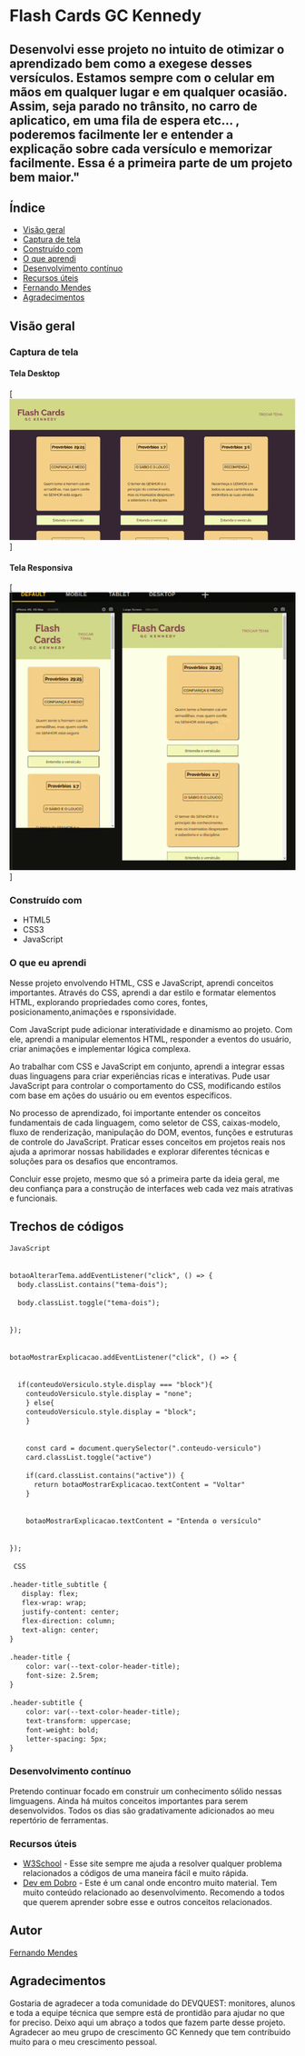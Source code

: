 # Flash Cards GC Kennedy

## Desenvolvi esse projeto no intuito de otimizar o aprendizado bem como a exegese desses versículos. Estamos sempre com o celular em mãos em qualquer lugar e em qualquer ocasião. Assim, seja parado no trânsito, no carro de aplicatico, em uma fila de espera etc... , poderemos facilmente ler e entender a explicação sobre cada versículo e memorizar facilmente. Essa é a primeira parte de um projeto bem maior."


## Índice

- [Visão geral](#visão-geral)
- [Captura de tela](#captura-de-tela)
- [Construído com](#construído-com)
- [O que aprendi](#o-que-aprendi)
- [Desenvolvimento contínuo](#desenvolvimento-contínuo)
- [Recursos úteis](#recursos-úteis)
- [Fernando Mendes](#autor)
- [Agradecimentos](#agradecimentos)



## Visão geral

### Captura de tela

#### Tela Desktop

[<img src="desktopflashcardsproverbios.gif" alt="Tela desktop exibindo funcionalidades">]

#### Tela Responsiva

[<img src="responsiveflashcardsproverbios.gif" alt="Exibindo responsividade em dois tamanhos de tela">]


### Construído com

- HTML5
- CSS3
- JavaScript

### O que eu aprendi

Nesse projeto envolvendo HTML, CSS e JavaScript, aprendi conceitos importantes. Através do CSS, aprendi a dar estilo e formatar elementos HTML, explorando propriedades como cores, fontes, posicionamento,animações e rsponsividade. 

Com JavaScript pude adicionar interatividade e dinamismo ao projeto. Com ele, aprendi a manipular elementos HTML, responder a eventos do usuário, criar animações e implementar lógica complexa.

Ao trabalhar com CSS e JavaScript em conjunto, aprendi a integrar essas duas linguagens para criar experiências ricas e interativas. Pude usar JavaScript para controlar o comportamento do CSS, modificando estilos com base em ações do usuário ou em eventos específicos.

No processo de aprendizado, foi importante entender os conceitos fundamentais de cada linguagem, como seletor de CSS, caixas-modelo, fluxo de renderização, manipulação do DOM, eventos, funções e estruturas de controle do JavaScript. Praticar esses conceitos em projetos reais nos ajuda a aprimorar nossas habilidades e explorar diferentes técnicas e soluções para os desafios que encontramos.

Concluir esse projeto, mesmo que só a primeira parte da ideia geral, me deu confiança para a construção de interfaces web cada vez mais atrativas e funcionais. 

## Trechos de códigos

``` 
JavaScript


botaoAlterarTema.addEventListener("click", () => {
  body.classList.contains("tema-dois");
 
  body.classList.toggle("tema-dois");


});


botaoMostrarExplicacao.addEventListener("click", () => {


  if(conteudoVersiculo.style.display === "block"){
    conteudoVersiculo.style.display = "none";
    } else{
    conteudoVersiculo.style.display = "block";
    }


    const card = document.querySelector(".conteudo-versiculo")
    card.classList.toggle("active")

    if(card.classList.contains("active")) {
      return botaoMostrarExplicacao.textContent = "Voltar"
    }
    

    botaoMostrarExplicacao.textContent = "Entenda o versículo"


});

 CSS

.header-title_subtitle {
   display: flex; 
   flex-wrap: wrap;
   justify-content: center;
   flex-direction: column;
   text-align: center;
}

.header-title {
    color: var(--text-color-header-title);
    font-size: 2.5rem;
}

.header-subtitle {
    color: var(--text-color-header-title);
    text-transform: uppercase;
    font-weight: bold;
    letter-spacing: 5px;
}

```

### Desenvolvimento contínuo

Pretendo continuar focado em construir um conhecimento sólido nessas limguagens. Ainda há muitos conceitos importantes para serem desenvolvidos. Todos os dias são gradativamente adicionados ao meu repertório de ferramentas.

### Recursos úteis

- [W3School](https://www.w3schools.com/css/default.asp) - Esse site sempre me ajuda a resolver qualquer problema relacionados a códigos de uma maneira fácil e muito rápida.
- [Dev em Dobro](https://www.youtube.com/@DevemDobro) - Este é um canal onde encontro muito material. Tem muito conteúdo relacionado ao desenvolvimento. Recomendo a todos que querem aprender sobre esse e outros conceitos relacionados.

## Autor

[Fernando Mendes](https://www.linkedin.com/in/fernandomendesti/)

## Agradecimentos

Gostaria de agradecer a toda comunidade do DEVQUEST: monitores, alunos e toda a equipe técnica que sempre está de prontidão para ajudar no que for preciso. Deixo aqui um abraço a todos que fazem parte desse projeto. Agradecer ao meu grupo de crescimento GC Kennedy que tem contribuido muito para o meu crescimento pessoal.



